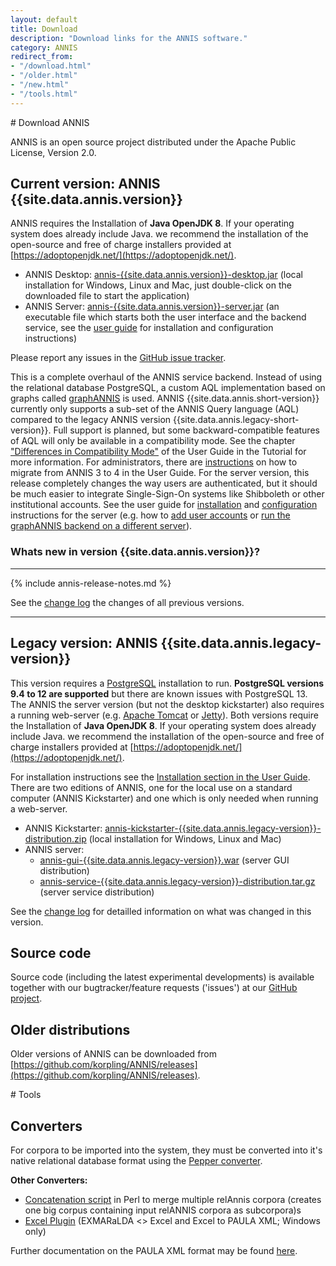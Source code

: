 ```yaml
---
layout: default
title: Download
description: "Download links for the ANNIS software."
category: ANNIS
redirect_from:
- "/download.html"
- "/older.html"
- "/new.html"
- "/tools.html"
---
```


<div class="page-header">
# Download ANNIS
</div>

ANNIS is an open source project
distributed under the Apache Public License, Version 2.0. 


## Current version: ANNIS {{site.data.annis.version}}

ANNIS requires the Installation of **Java OpenJDK 8**. If your operating system does already include Java. we recommend the installation of the open-source and free of charge installers provided at [https://adoptopenjdk.net/](https://adoptopenjdk.net/).

- ANNIS Desktop: [<i class="fa fa-download"></i> annis-{{site.data.annis.version}}-desktop.jar](https://github.com/korpling/ANNIS/releases/download/v{{site.data.annis.version}}/annis-{{site.data.annis.version}}-desktop.jar) (local installation for Windows, Linux and Mac, just double-click on the downloaded file to start the application)
- ANNIS Server: [<i class="fa fa-download"></i> annis-{{site.data.annis.version}}-server.jar](https://github.com/korpling/ANNIS/releases/download/v{{site.data.annis.version}}/annis-{{site.data.annis.version}}-server.jar) (an executable file which starts both the user interface and the backend service, see the [user guide](http://korpling.github.io/ANNIS/{{site.data.annis.short-version}}/user-guide/installation/) for installation and configuration instructions)


Please report any issues in the [GitHub issue tracker](https://github.com/korpling/ANNIS/issues).

This is a complete overhaul of the ANNIS service backend.
Instead of using the relational database PostgreSQL, a custom AQL implementation based on graphs called [graphANNIS](https://github.com/korpling/graphANNIS) is used.
ANNIS {{site.data.annis.short-version}} currently only supports a sub-set of the ANNIS Query language (AQL) compared to the legacy ANNIS version {{site.data.annis.legacy-short-version}}.
Full support is planned, but some backward-compatible features of AQL will only be available in a compatibility mode.
See the chapter ["Differences in Compatibility Mode"](http://korpling.github.io/ANNIS/{{site.data.annis.short-version}}/user-guide/aql/compatibility-mode.html) of the User Guide in the Tutorial for more information.
For administrators, there are [instructions](http://korpling.github.io/ANNIS/{{site.data.annis.short-version}}/user-guide/installation/migrate-annis3.html) on how to migrate from ANNIS 3 to 4 in the User Guide. 
For the server version, this release completely changes the way users are authenticated, but it should be much easier to integrate Single-Sign-On systems like Shibboleth or other institutional accounts.
See the user guide for [installation](http://korpling.github.io/ANNIS/{{site.data.annis.short-version}}/user-guide/installation/server.html) and [configuration](http://korpling.github.io/ANNIS/{{site.data.annis.short-version}}/user-guide//configuration/) instructions for the server (e.g. how to [add user accounts](http://korpling.github.io/ANNIS/{{site.data.annis.short-version}}/user-guide/configuration/user.html) or [run the graphANNIS backend on a different server](http://korpling.github.io/ANNIS/{{site.data.annis.short-version}}/user-guide/advanced/backend-frontend-separation.html)).


### Whats new in version {{site.data.annis.version}}?

---

{% include annis-release-notes.md %}

See the [change log](https://raw.githubusercontent.com/korpling/ANNIS/main/CHANGELOG.md) the changes of all previous versions.

---


## Legacy version: ANNIS {{site.data.annis.legacy-version}}

This version requires a [PostgreSQL](http://www.postgresql.org/) installation to run. 
**PostgreSQL versions 9.4 to 12 are supported** but there are known issues with PostgreSQL 13. 
The ANNIS the server version (but not the desktop kickstarter) also requires a running web-server (e.g. [Apache Tomcat](http://tomcat.apache.org/) or [Jetty](https://www.eclipse.org/jetty/)).
Both versions require the Installation of **Java OpenJDK 8**. If your operating system does already include Java. we recommend the installation of the open-source and free of charge installers provided at [https://adoptopenjdk.net/](https://adoptopenjdk.net/).

For installation instructions see the [<i class="fa fa-book"></i> Installation section in the User Guide](http://korpling.github.io/ANNIS/{{site.data.annis.legacy-short-version}}/user-guide/installation.html). 
There are two editions of ANNIS, one for the local use on a standard computer (ANNIS Kickstarter) and one which is only needed when running a web-server.

- ANNIS Kickstarter: [annis-kickstarter-{{site.data.annis.legacy-version}}-distribution.zip](https://github.com/korpling/ANNIS/releases/download/annis-{{site.data.annis.legacy-version}}/annis-kickstarter-{{site.data.annis.legacy-version}}-distribution.zip) (local installation for Windows, Linux and Mac)
- ANNIS server:
  - [annis-gui-{{site.data.annis.legacy-version}}.war](https://github.com/korpling/ANNIS/releases/download/annis-{{site.data.annis.legacy-version}}/annis-gui-{{site.data.annis.legacy-version}}.war) (server GUI distribution)
  - [annis-service-{{site.data.annis.legacy-version}}-distribution.tar.gz](https://github.com/korpling/ANNIS/releases/download/annis-{{site.data.annis.legacy-version}}/annis-service-{{site.data.annis.legacy-version}}-distribution.tar.gz) (server service distribution)  


See the [change log](https://raw.githubusercontent.com/korpling/ANNIS/annis3/master/CHANGELOG) for detailled information on what was changed in this version.


## Source code


Source code (including the latest experimental developments) is available 
together with our bugtracker/feature requests ('issues') at our [<i class="fa fa-github"></i> GitHub project](http://github.com/korpling/ANNIS).


## Older distributions

Older versions of ANNIS can be downloaded from [https://github.com/korpling/ANNIS/releases](https://github.com/korpling/ANNIS/releases).


<div class="page-header">
# Tools
</div>

## Converters

For corpora to be imported
into the system, they must be converted into it's
native relational database format using the [Pepper converter](../pepper/index.html). 

**Other Converters:**

- [Concatenation script](resources/catRelAnnis.pl) in Perl to merge multiple relAnnis corpora (creates one big corpus containing input relANNIS corpora as subcorpora)s
- [Excel Plugin](https://github.com/amir-zeldes/XLAddIns) (EXMARaLDA <> Excel and Excel to PAULA XML; Windows only)

Further documentation on the PAULA XML format may be found [here](http://www.sfb632.uni-potsdam.de/en/paula.html).
